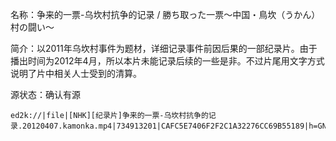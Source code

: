 名称：争来的一票-乌坎村抗争的记录 / 勝ち取った一票～中国・鳥坎（うかん）村の闘い～

简介：以2011年乌坎村事件为题材，详细记录事件前因后果的一部纪录片。由于播出时间为2012年4月，所以本片未能记录后续的一些是非。不过片尾用文字方式说明了片中相关人士受到的清算。

源状态：确认有源
```
ed2k://|file|[NHK][纪录片]争来的一票-乌坎村抗争的记录.20120407.kamonka.mp4|734913201|CAFC5E7406F2F2C1A32276CC69B55189|h=GNKNVNMJQFAVRTPEB3QZKQEVBCU4LA75|/
```
